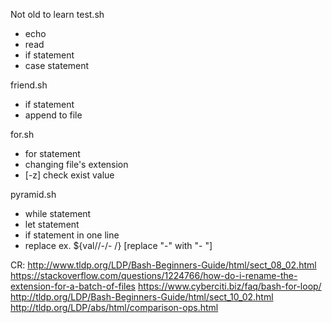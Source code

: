 Not old to learn
test.sh
- echo
- read
- if statement
- case statement

friend.sh
- if statement
- append to file

for.sh
- for statement
- changing file's extension
- [-z] check exist value

pyramid.sh
- while statement
- let statement
- if statement in one line
- replace ex. ${val//-/- /} [replace "-" with "- "]

CR: http://www.tldp.org/LDP/Bash-Beginners-Guide/html/sect_08_02.html
https://stackoverflow.com/questions/1224766/how-do-i-rename-the-extension-for-a-batch-of-files
https://www.cyberciti.biz/faq/bash-for-loop/
http://tldp.org/LDP/Bash-Beginners-Guide/html/sect_10_02.html
http://tldp.org/LDP/abs/html/comparison-ops.html